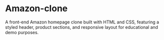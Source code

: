 # Amazon-clone
A front-end Amazon homepage clone built with HTML and CSS, featuring a styled header, product sections, and responsive layout for educational and demo purposes.
